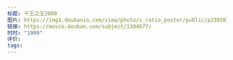 ```yaml
---
标题: 千王之王2000
图片: https://img3.doubanio.com/view/photo/s_ratio_poster/public/p2355026833.webp
链接: https://movie.douban.com/subject/1304677/
时时: "1999"
评价: 
tags:
---
```


